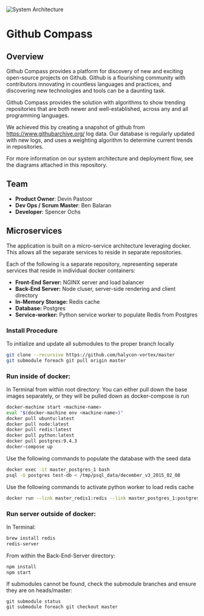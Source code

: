 ![System Architecture](/system-architecture.png "System Architecture")

# Github Compass

## Overview
Github Compass provides a platform for discovery of new and exciting open-source projects on Github. Github is a flourishing community with contributors innovating in countless languages and practices, and discovering new technologies and tools can be a daunting task.

Github Compass provides the solution with algorithms to show trending repositories that are both newer and well-established, across any and all programming languages.

We achieved this by creating a snapshot of github from https://www.githubarchive.org/ log data. Our database is regularly updated with new logs, and uses a weighting algorithm to determine current trends in repositories.

For more information on our system architecture and deployment flow, see the diagrams attached in this repository.

## Team

  - __Product Owner__: Devin Pastoor
  - __Dev Ops / Scrum Master__: Ben Balaran
  - __Developer__: Spencer Ochs

## Microservices
The application is built on a micro-service architecture leveraging docker. This allows all the separate services to reside in separate repositories.

Each of the following is a separate repository, representing seperate services that reside in individual docker containers:
  - __Front-End Server:__ NGINX server and load balancer
  - __Back-End Server:__ Node cluser, server-side rendering and client directory
  - __In-Memory Storage:__ Redis cache
  - __Database:__ Postgres
  - __Service-worker:__ Python service worker to populate Redis from Postgres

### Install Procedure
To initialize and update all submodules to the proper branch locally
```sh
git clone --recursive https://github.com/halycon-vortex/master
git submodule foreach git pull origin master
```



### Run inside of docker:

In Terminal from within root directory:
You can either pull down the base images separately, or they will be pulled down as docker-compose is run
```sh
docker-machine start <machine-name>
eval "$(docker-machine env <machine-name>)"
docker pull ubuntu:latest
docker pull node:latest
docker pull redis:latest
docker pull python:latest
docker pull postgres:9.4.3
docker-compose up
```
Use the following commands to populate the database with the seed data
```sh
docker exec -it master_postgres_1 bash
psql -U postgres test-db < /tmp/psql_data/december_v3_2015_02_08
```
Use the following commands to activate python worker to load redis cache
```sh
docker run --link master_redis1:redis --link master_postgres_1:postgres master_python-worker <number> <day/week/month>
```

### Run server outside of docker:

In Terminal:
```sh
brew install redis
redis-server
```

From within the Back-End-Server directory:

```sh
npm install
npm start
```


If submodules cannot be found, check the submodule branches and ensure they are on heads/master:

```
git submodule status
git submodule foreach git checkout master
```
